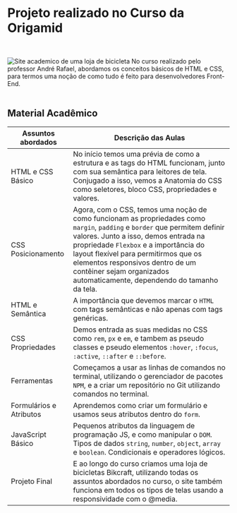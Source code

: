 # Projeto realizado no Curso da Origamid
<br>

![Site academico de uma loja de bicicleta](https://github.com/RastercOd/bikcraft-projeto/assets/118366405/6d663f73-3748-41ca-8b85-9ebe67efedbd)
No curso realizado pelo professor André Rafael, abordamos os conceitos básicos de HTML e CSS, para termos uma noção de como tudo é feito para desenvolvedores Front-End.
<br>
<br>
## Material Acadêmico

| Assuntos abordados | Descrição das Aulas |
|--------------------|---------------------|
| HTML e CSS Básico  | No início temos uma prévia de como a estrutura e as tags do HTML funcionam, junto com sua semântica para leitores de tela. Conjugado a isso, vemos a Anatomia do CSS como seletores, bloco CSS, propriedades e valores.|
| CSS Posicionamento | Agora, com o CSS, temos uma noção de como funcionam as propriedades como `margin`, `padding` e `border` que permitem definir valores. Junto a isso, demos entrada na propriedade `Flexbox` e a importância do layout flexível para permitirmos que os elementos responsivos dentro de um contêiner sejam organizados automaticamente, dependendo do tamanho da tela.|
| HTML e Semântica   | A importância que devemos marcar o `HTML` com tags semânticas e não apenas com tags genéricas. |
| CSS Propriedades   | Demos entrada as suas medidas no CSS como `rem`, `px` e `em`, e tambem as pseudo classes e pseudo elementos `:hover`, `:focus`, `:active`, `::after` e `::before`. |
| Ferramentas        | Começamos a usar as linhas de comandos no terminal, utilizando o gerenciador de pacotes `NPM`, e a criar um repositório no Git utilizando comandos no terminal. |
| Formulários e Atributos | Aprendemos como criar um formulário e usamos seus atributos dentro do `form`. |
| JavaScript Básico  | Pequenos atributos da linguagem de programação JS, e como manipular o `DOM`. Tipos de dados `string`, `number`, `object`, `array` e `boolean`. Condicionais e operadores lógicos. |
| Projeto Final      | E ao longo do curso criamos uma loja de bicicletas Bikcraft, utilizando todas os assuntos abordados no curso, o site também funciona em todos os tipos de telas usando a responsividade com o @media. |


